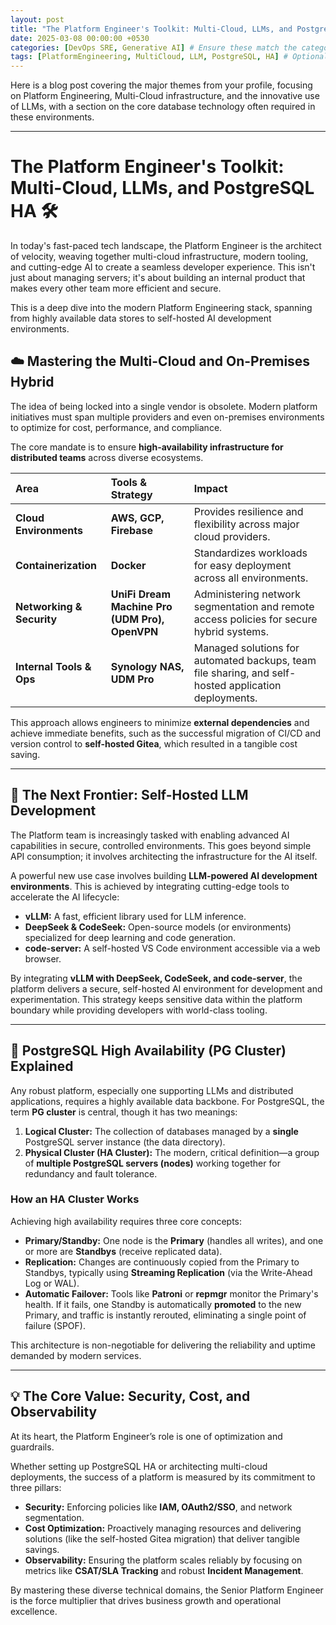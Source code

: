 ```yaml
---
layout: post
title: "The Platform Engineer's Toolkit: Multi-Cloud, LLMs, and PostgreSQL HA 🛠️"
date: 2025-03-08 00:00:00 +0530 
categories: [DevOps SRE, Generative AI] # Ensure these match the categories on your website
tags: [PlatformEngineering, MultiCloud, LLM, PostgreSQL, HA] # Optional: for better search/filtering
---
```

Here is a blog post covering the major themes from your profile, focusing on Platform Engineering, Multi-Cloud infrastructure, and the innovative use of LLMs, with a section on the core database technology often required in these environments.

***

# The Platform Engineer's Toolkit: Multi-Cloud, LLMs, and PostgreSQL HA 🛠️

In today's fast-paced tech landscape, the Platform Engineer is the architect of velocity, weaving together multi-cloud infrastructure, modern tooling, and cutting-edge AI to create a seamless developer experience. This isn't just about managing servers; it's about building an internal product that makes every other team more efficient and secure.

This is a deep dive into the modern Platform Engineering stack, spanning from highly available data stores to self-hosted AI development environments.

## ☁️ Mastering the Multi-Cloud and On-Premises Hybrid

The idea of being locked into a single vendor is obsolete. Modern platform initiatives must span multiple providers and even on-premises environments to optimize for cost, performance, and compliance.

The core mandate is to ensure **high-availability infrastructure for distributed teams** across diverse ecosystems.

| Area | Tools & Strategy | Impact |
| :--- | :--- | :--- |
| **Cloud Environments** | **AWS, GCP, Firebase** | Provides resilience and flexibility across major cloud providers. |
| **Containerization** | **Docker** | Standardizes workloads for easy deployment across all environments. |
| **Networking & Security** | **UniFi Dream Machine Pro (UDM Pro), OpenVPN** | Administering network segmentation and remote access policies for secure hybrid systems. |
| **Internal Tools & Ops**| **Synology NAS, UDM Pro** | Managed solutions for automated backups, team file sharing, and self-hosted application deployments. |

This approach allows engineers to minimize **external dependencies** and achieve immediate benefits, such as the successful migration of CI/CD and version control to **self-hosted Gitea**, which resulted in a tangible cost saving.

***

## 🧠 The Next Frontier: Self-Hosted LLM Development

The Platform team is increasingly tasked with enabling advanced AI capabilities in secure, controlled environments. This goes beyond simple API consumption; it involves architecting the infrastructure for the AI itself.

A powerful new use case involves building **LLM-powered AI development environments**. This is achieved by integrating cutting-edge tools to accelerate the AI lifecycle:

* **vLLM:** A fast, efficient library used for LLM inference.
* **DeepSeek & CodeSeek:** Open-source models (or environments) specialized for deep learning and code generation.
* **code-server:** A self-hosted VS Code environment accessible via a web browser.

By integrating **vLLM with DeepSeek, CodeSeek, and code-server**, the platform delivers a secure, self-hosted AI environment for development and experimentation. This strategy keeps sensitive data within the platform boundary while providing developers with world-class tooling.

***

## 💾 PostgreSQL High Availability (PG Cluster) Explained

Any robust platform, especially one supporting LLMs and distributed applications, requires a highly available data backbone. For PostgreSQL, the term **PG cluster** is central, though it has two meanings:

1.  **Logical Cluster:** The collection of databases managed by a **single** PostgreSQL server instance (the data directory).
2.  **Physical Cluster (HA Cluster):** The modern, critical definition—a group of **multiple PostgreSQL servers (nodes)** working together for redundancy and fault tolerance.

### How an HA Cluster Works

Achieving high availability requires three core concepts:

* **Primary/Standby:** One node is the **Primary** (handles all writes), and one or more are **Standbys** (receive replicated data).
* **Replication:** Changes are continuously copied from the Primary to Standbys, typically using **Streaming Replication** (via the Write-Ahead Log or WAL).
* **Automatic Failover:** Tools like **Patroni** or **repmgr** monitor the Primary's health. If it fails, one Standby is automatically **promoted** to the new Primary, and traffic is instantly rerouted, eliminating a single point of failure (SPOF).

This architecture is non-negotiable for delivering the reliability and uptime demanded by modern services.

***

## 💡 The Core Value: Security, Cost, and Observability

At its heart, the Platform Engineer’s role is one of optimization and guardrails.

Whether setting up PostgreSQL HA or architecting multi-cloud deployments, the success of a platform is measured by its commitment to three pillars:

* **Security:** Enforcing policies like **IAM, OAuth2/SSO**, and network segmentation.
* **Cost Optimization:** Proactively managing resources and delivering solutions (like the self-hosted Gitea migration) that deliver tangible savings.
* **Observability:** Ensuring the platform scales reliably by focusing on metrics like **CSAT/SLA Tracking** and robust **Incident Management**.

By mastering these diverse technical domains, the Senior Platform Engineer is the force multiplier that drives business growth and operational excellence.
